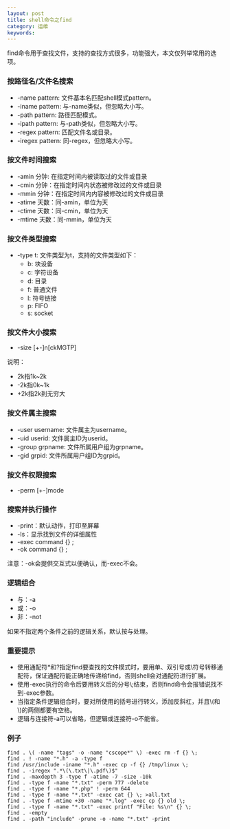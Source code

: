 ```yaml
---
layout: post
title: shell命令之find
category: 运维
keywords:
---
```


find命令用于查找文件，支持的查找方式很多，功能强大，本文仅列举常用的选项。

### 按路径名/文件名搜索

- -name pattern: 文件基本名匹配shell模式pattern。
- -iname pattern: 与-name类似，但忽略大小写。
- -path pattern: 路径匹配模式。
- -ipath pattern: 与-path类似，但忽略大小写。
- -regex pattern: 匹配文件名或目录。
- -iregex pattern: 同-regex，但忽略大小写。

### 按文件时间搜索

- -amin 分钟: 在指定时间内被读取过的文件或目录
- -cmin 分钟：在指定时间内状态被修改过的文件或目录
- -mmin 分钟：在指定时间内内容被修改过的文件或目录
- -atime 天数：同-amin，单位为天
- -ctime 天数：同-cmin，单位为天
- -mtime 天数：同-mmin，单位为天

### 按文件类型搜索

- -type t: 文件类型为t，支持的文件类型如下：
	- b: 块设备
	- c: 字符设备
	- d: 目录
	- f: 普通文件
	- l: 符号链接
	- p: FIFO
	- s: socket

### 按文件大小搜索

- -size [+-]n[ckMGTP]

说明：

- 2k指1k~2k
- -2k指0k~1k
- +2k指2k到无穷大

### 按文件属主搜索

- -user username: 文件属主为username。
- -uid userid: 文件属主ID为userid。
- -group grpname: 文件所属用户组为grpname。
- -gid grpid: 文件所属用户组ID为grpid。

### 按文件权限搜索

- -perm [+-]mode

### 搜索并执行操作

- -print：默认动作，打印至屏幕
- -ls：显示找到文件的详细属性
- -exec command {} \;
- -ok command {} \;

注意：-ok会提供交互式以便确认，而-exec不会。

### 逻辑组合

- 与：-a
- 或：-o
- 非：-not

如果不指定两个条件之前的逻辑关系，默认按与处理。

### 重要提示

- 使用通配符\*和?指定find要查找的文件模式时，要用单、双引号或\\符号转移通配符，保证通配符能正确地传递给find，否则shell会对通配符进行扩展。
- 使用-exec执行的命令后要用转义后的分号\\;结束，否则find命令会报错说找不到-exec参数。
- 当指定条件逻辑组合时，要对所使用的括号进行转义，添加反斜杠，并且\\(和\\)的两侧都要有空格。
- 逻辑与连接符-a可以省略，但逻辑或连接符-o不能省。

### 例子

```
find . \( -name "tags" -o -name "cscope*" \) -exec rm -f {} \;
find . ! -name "*.h" -a -type f
find /usr/include -iname "*.h" -exec cp -f {} /tmp/linux \;
find . -iregex ".*\(\.txt\|\.pdf\)$"
find . -maxdepth 3 -type f -atime -7 -size -10k
find . -type f -name "*.txt" -perm 777 -delete
find . -type f -name "*.php" ! -perm 644
find . -type f -name "*.txt" -exec cat {} \; >all.txt
find . -type f -mtime +30 -name "*.log" -exec cp {} old \;
find . -type f -name "*.txt" -exec printf "File: %s\n" {} \;
find . -empty
find . -path "include" -prune -o -name "*.txt" -print
```

